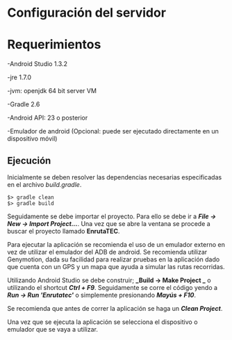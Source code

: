 # Configuración del servidor

# Requerimientos
-Android Studio 1.3.2

-jre 1.7.0

-jvm: openjdk 64 bit server VM

-Gradle 2.6

-Android API: 23 o posterior

-Emulador de android (Opcional: puede ser ejecutado directamente en un dispositivo móvil)

## Ejecución
Inicialmente se deben resolver las dependencias necesarias especificadas en el archivo *build.gradle*.
```
$> gradle clean
$> gradle build
```

Seguidamente se debe importar el proyecto. Para ello se debe ir a **_File -> New -> Import Project..._**. Una vez que se abre la ventana se procede a buscar el proyecto llamado **EnrutaTEC**.

Para ejecutar la aplicación se recomienda el uso de un emulador externo en vez de utilizar el emulador del ADB de android.
Se recomienda utilizar Genymotion, dada su facilidad para realizar pruebas en la aplicación dado que cuenta con un GPS y un mapa que ayuda a simular las rutas recorridas.

Utilizando Android Studio se debe construir; **_Build -> Make Project _** o utilizando el shortcut **_Ctrl + F9_**. Seguidamente se corre el código yendo a **_Run -> Run 'Enrutatec'_** o simplemente presionando **_Mayús + F10_**.

Se recomienda que antes de correr la aplicación se haga un **_Clean Project_**.

Una vez que se ejecuta la aplicación se selecciona el dispositivo o emulador que se vaya a utilizar.
